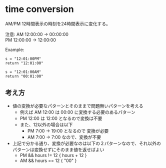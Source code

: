 # time conversion
AM/PM 12時間表示の時刻を24時間表示に変化する。

注意:
AM 12:00:00 -> 00:00:00  
PM 12:00:00 -> 12:00:00

Example:
```
s = "12:01:00PM"
return "12:01:00"

s = "12:01:00AM"
return "00:01:00"
```

## 考え方
* 値の変換が必要なパターンとそのままで問題無いパターンを考える
  * 例えば AM 12:00 は 00:00 に変換する必要のあるパターン
  * PM 12:00 は 12:00 となるので変換は不要
  * また、12以外の場合は以下
    * PM 7:00 -> 19:00 となるので 変換が必要
    * AM 7:00 -> 7:00 なので、変換が不要
* 上記で分かる通り、変換が必要なのは以下の２パターンなので、それ以外のパターンは変換せずにそのまま値を返せばよい
  * PM && hours != 12 { hours + 12 }
  * AM && hours == 12 { "00" }
